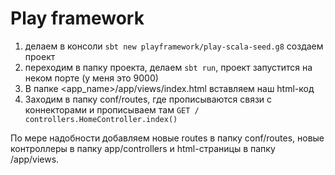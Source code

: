 # Play framework

1) делаем в консоли ```sbt new playframework/play-scala-seed.g8``` создаем проект
2) переходим в папку проекта, делаем ```sbt run```, проект запустится на неком порте (у меня это 9000)
3) В папке <app_name>/app/views/index.html вставляем наш html-код
4) Заходим в папку conf/routes, где прописываются связи с коннекторами
и прописываем там ```GET / controllers.HomeController.index()```

По мере надобности добавляем новые routes в папку conf/routes, новые контроллеры в папку app/controllers и html-страницы в папку /app/views. 